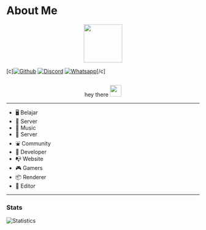 # About Me
<div id="header" align="center">
  <img src="https://media.giphy.com/media/M9gbBd9nbDrOTu1Mqx/giphy.gif" width="100"/>
</div>

[c][![Github](https://img.shields.io/badge/GitHub-100000?style=for-the-badge&logo=github&logoColor=white
)](https://github.com/syalomclubby) [![Discord](https://img.shields.io/badge/Discord-7289D9?style=for-the-badge&logo=discord&logoColor=white)](https://discord.com/invite/v58xB2unpE) [![Whatsapp](https://img.shields.io/badge/Whatsapp-20C65A?style=for-the-badge&logo=whatsapp&logoColor=white)](https://wa.me/+6283151431158)[/c]

<div align="center">
<img src="https://komarev.com/ghpvc/?username=your-github-username&style=flat-square&color=blue" alt=""/>
</div>
<p align="center">
  hey there
  <img src="https://media.giphy.com/media/hvRJCLFzcasrR4ia7z/giphy.gif" width="30px"/>
</p>

-----------
- 🖥 Belajar
- 🔌 Server
- 🎹 Music
- 🔧 Server
- ⛲ Community
- 📓 Developer
- 📭 Website
- 🎮 Gamers
- 📦 Renderer
- 🎥 Editor
-----------

### Stats
![Statistics](https://github-readme-stats.vercel.app//api?username=syalomclubby&show_icons=true&count_private=true&hide_title=true&bg_color=100,0e1e45,000000&title_color=6c8fd9&text_color=68f5fc)

